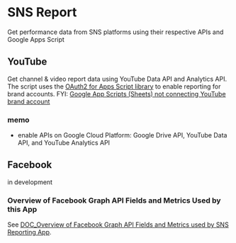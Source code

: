 # SNS Report
Get performance data from SNS platforms using their respective APIs and Google Apps Script

## YouTube
Get channel & video report data using YouTube Data API and Analytics API. The script uses the [OAuth2 for Apps Script library](https://github.com/gsuitedevs/apps-script-oauth2) to enable reporting for brand accounts.
FYI: 
[Google App Scripts (Sheets) not connecting YouTube brand account](https://stackoverflow.com/questions/48999539/google-app-scripts-sheets-not-connecting-youtube-brand-account)

### memo
- enable APIs on Google Cloud Platform: Google Drive API, YouTube Data API, and YouTube Analytics API

## Facebook
in development
### Overview of Facebook Graph API Fields and Metrics Used by this App
See [DOC_Overview of Facebook Graph API Fields and Metrics used by SNS Reporting App](https://docs.google.com/spreadsheets/d/1ojfVJh2gfDJTY7vDxOE0zF6oVnIO9sNh2PTHYPv7Drg/edit#gid=0).